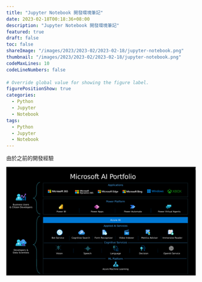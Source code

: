 ```yaml
---
title: "Jupyter Notebook 開發環境筆記"
date: 2023-02-18T00:18:36+08:00
description: "Jupyter Notebook 開發環境筆記"
featured: true
draft: false
toc: false
shareImage: "/images/2023/2023-02/2023-02-18/jupyter-notebook.png"
thumbnail: "/images/2023/2023-02/2023-02-18/jupyter-notebook.png"
codeMaxLines: 10
codeLineNumbers: false

# Override global value for showing the figure label.
figurePositionShow: true
categories:
  - Python
  - Jupyter
  - Notebook
tags:
  - Python
  - Jupyter
  - Notebook
---
```


由於之前的開發經驗

<!--more-->

  ![](/images/2023/2023-02/2023-02-16/microsoft-ai-portfolio-graphic.png)
